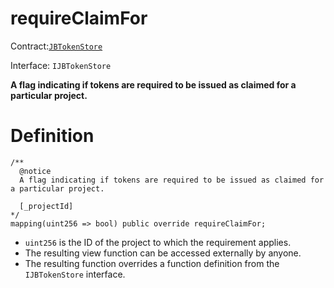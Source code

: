 # requireClaimFor

Contract:[`JBTokenStore`](../)​‌

Interface: `IJBTokenStore`

**A flag indicating if tokens are required to be issued as claimed for a particular project.**

# Definition

```solidity
/** 
  @notice
  A flag indicating if tokens are required to be issued as claimed for a particular project.

  [_projectId]
*/
mapping(uint256 => bool) public override requireClaimFor;
```

* `uint256` is the ID of the project to which the requirement applies.
* The resulting view function can be accessed externally by anyone. 
* The resulting function overrides a function definition from the `IJBTokenStore` interface.

